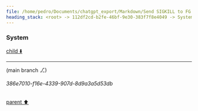 ```yaml
---
file: /home/pedro/Documents/chatgpt_export/Markdown/Send SIGKILL to FG Process.md
heading_stack: <root> -> 112df2cd-b2fe-46bf-9e30-383f7f8e4049 -> System
---
```

### System

[child ⬇️](#386e7010-f16e-4339-907d-8d9a3a5d53db)

---

(main branch ⎇)
###### 386e7010-f16e-4339-907d-8d9a3a5d53db
[parent ⬆️](#112df2cd-b2fe-46bf-9e30-383f7f8e4049)
